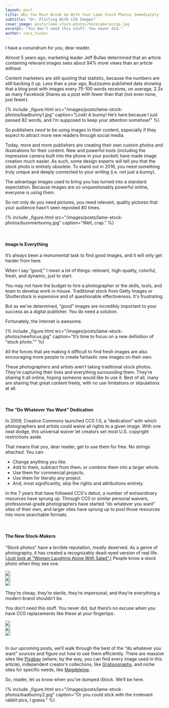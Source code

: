 ```yaml
---
layout: post
title: Why You Must Break Up With Your Lame Stock Photos Immediately
subtitle: "Or: Flirting With CC0 Images"
cover_image: posts/lame-stock-photos/herocameracrop.jpg
excerpt: "You don’t need this stuff. You never did."
author: cara_tucker
---
```


I have a conundrum for you, dear reader.

Almost 5 years ago, marketing leader Jeff Bullas determined that an article containing relevant images sees about 94% more views than an article without. 

Content marketers are still quoting that statistic, because the numbers are still backing it up. Less than a year ago, Buzzsumo published data showing that a blog post with images every 75-100 words receives, on average, 2.3x as many Facebook Shares as a post with fewer than that (not even none, just fewer).

{% include _figure.html src="/images/posts/lame-stock-photos/badbunny1.jpg" caption="Look! A bunny! He’s here because I just passed 82 words, and I’m supposed to keep your attention somehow!" %}

So publishers *need* to be using images in their content, especially if they expect to attract more new readers through social media.

Today, more and more publishers are creating their own custom photos and illustrations for their content. New and powerful tools (including the impressive camera built into the phone in your pocket) have made image creation much easier. As such, some design experts will tell you that the stock photo is entirely obsolete. To stand out in 2016, you need something truly unique and deeply connected to your writing (i.e. not just a bunny).

The advantage images used to bring you has turned into a standard expectation. Because images are so unquestionably powerful online, everyone is using them. 


So not only do you need pictures, you need relevant, quality pictures that your audience hasn’t seen reposted 80 times.

{% include _figure.html src="/images/posts/lame-stock-photos/bummerbunny.jpg" caption="Well, crap." %}  

<br/>


#### Image Is Everything
It’s always been a monumental task to find good images, and it will only get harder from here.

When I say “good,” I mean a lot of things: relevant, high-quality, colorful, fresh, and dynamic, just to start. 

You may not have the budget to hire a photographer or the skills, tools, and team to develop work in-house. Traditional stock from Getty Images or Shutterstock is expensive and of questionable effectiveness. It's frustrating.

But as we’ve determined, “good” images are incredibly important to your success as a digital publisher. You do need a solution.

Fortunately, the internet is awesome.


{% include _figure.html src="/images/posts/lame-stock-photos/newfocus.jpg" caption="It’s time to focus on a new definition of “stock photo.”" %}


All the forces that are making it difficult to find fresh images are also encouraging more people to create fantastic new images on their own.

These photographers and artists aren’t taking traditional stock photos. They’re capturing their lives and everything surrounding them. They’re sharing it all online, hoping someone would like to use it. Best of all, many are sharing that great content freely, with no use limitations or stipulations at all.  

<br/>


#### The “Do Whatever You Want” Dedication
In 2009, Creative Commons launched CC0 1.0, a “dedication” with which photographers and artists could waive all rights to a given image. With one neat dodge, this universal waiver let creators set most U.S. copyright restrictions aside. 

That means that you, dear reader, get to use them for free. No strings attached. You can:
* Change anything you like.
* Add to them, subtract from them, or combine them into a larger whole.
* Use them for commercial projects. 
* Use them for literally any project.
* And, most significantly, skip the rights and attributions entirely.

In the 7 years that have followed CC0's debut, a number of extraordinary resources have sprung up. Through CC0 or similar personal waivers, professional-grade photographers have started “do whatever you want” sites of their own, and larger sites have sprung up to pool those resources into more searchable formats. 

<br/>


#### The New Stock-Makers

“Stock photos” have a terrible reputation, mostly deserved. As a genre of photography, it has created a recognizably dead-eyed version of real life. [(Just look at “Women Laughing Alone With Salad”.)](http://womenlaughingalonewithsalad.tumblr.com/) People know a stock photo when they see one.
 
<div class="col-md-4"><img src="/images/posts/lame-stock-photos/badbusiness.jpg"></div> <div class="col-md-4"><img src="/images/posts/lame-stock-photos/badsoldier.jpg"></div> <div class="col-md-4"><img src="/images/posts/lame-stock-photos/baddancer.jpg"></div>

They’re cheap, they’re sterile, they’re impersonal, and they’re everything a modern brand shouldn’t be.

You don’t need this stuff. You never did, but there’s no excuse when you have CC0 replacements like these at your fingertips:

<div class="col-md-4"><img src="/images/posts/lame-stock-photos/goodbusiness.jpg"></div> <div class="col-md-4"><img src="/images/posts/lame-stock-photos/goodsoldier.jpg"></div> <div class="col-md-4"><img src="/images/posts/lame-stock-photos/gooddancer.jpg"></div>  

<br/>

In our upcoming posts, we’ll walk through the best of the “do whatever you want” sources and figure out how to use them efficiently. There are massive sites like [Pixabay](https://pixabay.com/) (where, by the way, you can find every image used in this article), independent creator’s collections, like [Gratisography](http://gratisography.com/), and niche sites for specific needs, like [Magdeleine](http://magdeleine.co/browse/).

So, reader, let us know when you’ve dumped iStock. We’ll be here.

{% include _figure.html src="/images/posts/lame-stock-photos/badbunny2.jpg" caption="Or you could stick with the irrelevant rabbit pics, I guess." %}

